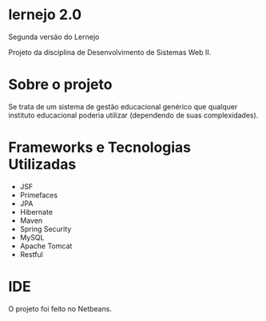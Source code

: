 # lernejo 2.0

Segunda versão do Lernejo

Projeto da disciplina de Desenvolvimento de Sistemas Web II.

# Sobre o projeto
Se trata de um sistema de gestão educacional genérico que qualquer instituto educacional poderia utilizar (dependendo de suas complexidades).

# Frameworks e Tecnologias Utilizadas
* JSF
* Primefaces
* JPA
* Hibernate
* Maven
* Spring Security
* MySQL
* Apache Tomcat
* Restful

# IDE
O projeto foi feito no Netbeans.
